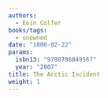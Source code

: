 ```yaml
---
authors:
  - Eoin Colfer
books/tags:
  - unowned
date: "1800-02-22"
params:
  isbn13: "9780786849567"
  year: "2007"
title: The Arctic Incident
weight: 1
---
```


<!--more-->
